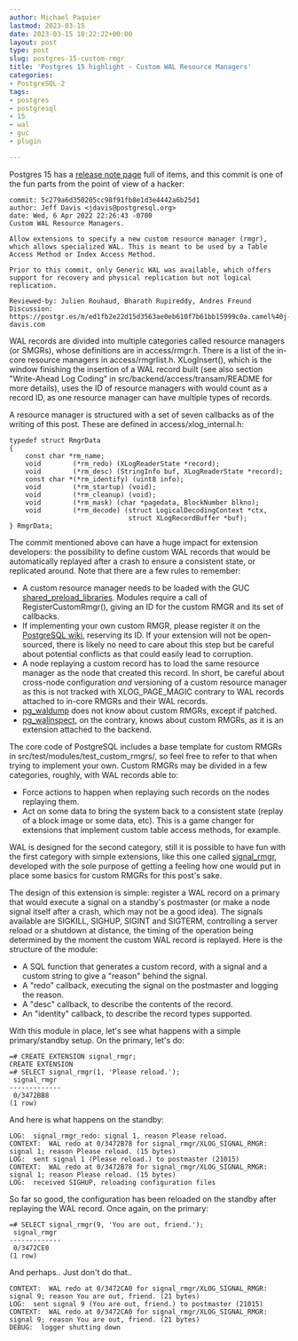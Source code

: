 ```yaml
---
author: Michael Paquier
lastmod: 2023-03-15
date: 2023-03-15 10:22:22+00:00
layout: post
type: post
slug: postgres-15-custom-rmgr
title: 'Postgres 15 highlight - Custom WAL Resource Managers'
categories:
- PostgreSQL-2
tags:
- postgres
- postgresql
- 15
- wal
- guc
- plugin

---
```


Postgres 15 has a [release note page](https://www.postgresql.org/docs/15/release-15.html)
full of items, and this commit is one of the fun parts from the point of
view of a hacker:

    commit: 5c279a6d350205cc98f91fb8e1d3e4442a6b25d1
    author: Jeff Davis <jdavis@postgresql.org>
    date: Wed, 6 Apr 2022 22:26:43 -0700
    Custom WAL Resource Managers.

    Allow extensions to specify a new custom resource manager (rmgr),
    which allows specialized WAL. This is meant to be used by a Table
    Access Method or Index Access Method.

    Prior to this commit, only Generic WAL was available, which offers
    support for recovery and physical replication but not logical
    replication.

    Reviewed-by: Julien Rouhaud, Bharath Rupireddy, Andres Freund
    Discussion: https://postgr.es/m/ed1fb2e22d15d3563ae0eb610f7b61bb15999c0a.camel%40j-davis.com

WAL records are divided into multiple categories called resource managers
(or SMGRs), whose definitions are in access/rmgr.h.  There is a list of the
in-core resource managers in access/rmgrlist.h.  XLogInsert(), which is the
window finishing the insertion of a WAL record built (see also section
"Write-Ahead Log Coding" in src/backend/access/transam/README for more
details), uses the ID of resource managers with would count as a record ID,
as one resource manager can have multiple types of records.

A resource manager is structured with a set of seven callbacks as of the
writing of this post.  These are defined in access/xlog_internal.h:

    typedef struct RmgrData
    {
        const char *rm_name;
        void        (*rm_redo) (XLogReaderState *record);
        void        (*rm_desc) (StringInfo buf, XLogReaderState *record);
        const char *(*rm_identify) (uint8 info);
        void        (*rm_startup) (void);
        void        (*rm_cleanup) (void);
        void        (*rm_mask) (char *pagedata, BlockNumber blkno);
        void        (*rm_decode) (struct LogicalDecodingContext *ctx,
                                  struct XLogRecordBuffer *buf);
    } RmgrData;

The commit mentioned above can have a huge impact for extension developers:
the possibility to define custom WAL records that would be automatically
replayed after a crash to ensure a consistent state, or replicated around.
Note that there are a few rules to remember:

  * A custom resource manager needs to be loaded with the GUC
  [shared\_preload\_libraries](https://www.postgresql.org/docs/devel/xfunc-c.html#XFUNC-SHARED-ADDIN).
  Modules require a call of RegisterCustomRmgr(), giving an ID for
  the custom RMGR and its set of callbacks.
  * If implementing your own custom RMGR, please register it on the
  [PostgreSQL wiki](https://wiki.postgresql.org/wiki/CustomWALResourceManagers),
  reserving its ID.  If your extension will not be open-sourced, there
  is likely no need to care about this step but be careful about potential
  conflicts as that could easily lead to corruption.
  * A node replaying a custom record has to load the same resource manager
  as the node that created this record.  In short, be careful about
  cross-node configuration *and* versioning of a custom resource manager
  as this is not tracked with XLOG\_PAGE\_MAGIC contrary to WAL records
  attached to in-core RMGRs and their WAL records.
  * [pg_waldump](https://www.postgresql.org/docs/devel/pgwaldump.html)
  does not know about custom RMGRs, except if patched.
  * [pg_walinspect](https://www.postgresql.org/docs/15/pgwalinspect.html),
  on the contrary, knows about custom RMGRs, as it is an extension attached
  to the backend.

The core code of PostgreSQL includes a base template for custom RMGRs in
src/test/modules/test\_custom\_rmgrs/, so feel free to refer to that when
trying to implement your own.  Custom RMGRs may be divided in a few categories,
roughly, with WAL records able to:

  * Force actions to happen when replaying such records on the nodes
  replaying them.
  * Act on some data to bring the system back to a consistent state (replay
  of a block image or some data, etc).  This is a game changer for extensions
  that implement custom table access methods, for example.

WAL is designed for the second category, still it is possible to have fun
with the first category with simple extensions, like this one called
[signal_rmgr](https://github.com/michaelpq/pg_plugins/tree/main/signal_rmgr),
developed with the sole purpose of getting a feeling how one would put in
place some basics for custom RMGRs for this post's sake.

The design of this extension is simple: register a WAL record on a primary
that would execute a signal on a standby's postmaster (or make a node signal
itself after a crash, which may not be a good idea).  The signals available
are SIGKILL, SIGHUP, SIGINT and SIGTERM, controlling a server reload or a
shutdown at distance, the timing of the operation being determined by the
moment the custom WAL record is replayed.  Here is the structure of the
module:

  * A SQL function that generates a custom record, with a signal and a
  custom string to give a "reason" behind the signal.
  * A "redo" callback, executing the signal on the postmaster and logging
  the reason.
  * A "desc" callback, to describe the contents of the record.
  * An "identity" callback, to describe the record types supported.

With this module in place, let's see what happens with a simple
primary/standby setup.  On the primary, let's do:

    =# CREATE EXTENSION signal_rmgr;
    CREATE EXTENSION
    =# SELECT signal_rmgr(1, 'Please reload.');
     signal_rmgr
    -------------
     0/3472BB8
    (1 row)

And here is what happens on the standby:

    LOG:  signal_rmgr_redo: signal 1, reason Please reload.
    CONTEXT:  WAL redo at 0/3472B78 for signal_rmgr/XLOG_SIGNAL_RMGR: signal 1; reason Please reload. (15 bytes)
    LOG:  sent signal 1 (Please reload.) to postmaster (21015)
    CONTEXT:  WAL redo at 0/3472B78 for signal_rmgr/XLOG_SIGNAL_RMGR: signal 1; reason Please reload. (15 bytes)
    LOG:  received SIGHUP, reloading configuration files

So far so good, the configuration has been reloaded on the standby after
replaying the WAL record.  Once again, on the primary:

    =# SELECT signal_rmgr(9, 'You are out, friend.');
     signal_rmgr
    -------------
     0/3472CE0
    (1 row)

And perhaps..  Just don't do that..

    CONTEXT:  WAL redo at 0/3472CA0 for signal_rmgr/XLOG_SIGNAL_RMGR: signal 9; reason You are out, friend. (21 bytes)
    LOG:  sent signal 9 (You are out, friend.) to postmaster (21015)
    CONTEXT:  WAL redo at 0/3472CA0 for signal_rmgr/XLOG_SIGNAL_RMGR: signal 9; reason You are out, friend. (21 bytes)
    DEBUG:  logger shutting down
